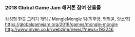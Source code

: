 ### 2018 Global Game Jam 해커톤 참여 산출물
감성형 한붓 그리기 게임 / MongleMongle 팀(최후양, 명평윤, 양소영)                   
https://globalgamejam.org/2018/games/mongle-mongle                       
http://www.inven.co.kr/webzine/news/?news=193246
